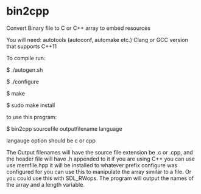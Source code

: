 # bin2cpp

Convert Binary file to C or C++ array to embed resources

You will need: autotools (autoconf, automake etc.)
Clang or GCC version that supports C++11


To compile run:


$ ./autogen.sh

$ ./configure

$ make

$ sudo make install

to use this program:

$ bin2cpp sourcefile outputfilename language

langauge option should be c or cpp


The Output filenames will have the source file extension be .c or .cpp, and the header file will have .h appended to it if you are using C++ you can use use memfile.hpp it will be installed to whatever prefix configure was configured for you can use this to manipulate the array similar to a
file. Or you could use this with SDL_RWops. The program will output the names of the array and a length variable.


